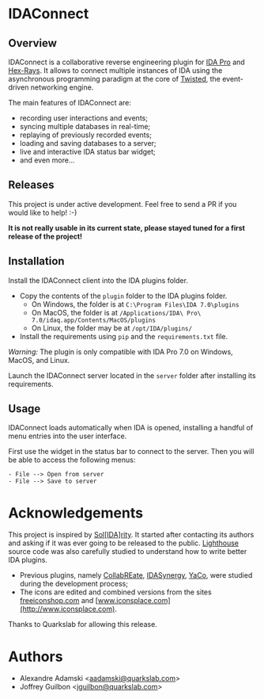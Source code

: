 # IDAConnect

## Overview

IDAConnect is a collaborative reverse engineering plugin for [IDA Pro](https://www.hex-rays.com/products/ida/) and [Hex-Rays](https://www.hex-rays.com/products/decompiler/index.shtml). It allows to connect multiple instances of IDA using the asynchronous programming paradigm at the core of [Twisted](https://twistedmatrix.com/trac/), the event-driven networking engine.

The main features of IDAConnect are:
* recording user interactions and events;
* syncing multiple databases in real-time;
* replaying of previously recorded events;
* loading and saving databases to a server;
* live and interactive IDA status bar widget;
* and even more...

## Releases

This project is under active development. Feel free to send a PR if you would like to help! :-)

**It is not really usable in its current state, please stayed tuned for a first release of the project!**

## Installation

Install the IDAConnect client into the IDA plugins folder.

- Copy the contents of the `plugin` folder to the IDA plugins folder.
    - On Windows, the folder is at `C:\Program Files\IDA 7.0\plugins`
    - On MacOS, the folder is at `/Applications/IDA\ Pro\ 7.0/idaq.app/Contents/MacOS/plugins`
    - On Linux, the folder may be at `/opt/IDA/plugins/`
- Install the requirements using `pip` and the `requirements.txt` file.

*Warning:* The plugin is only compatible with IDA Pro 7.0 on Windows, MacOS, and Linux.

Launch the IDAConnect server located in the `server` folder after installing its requirements.

## Usage

IDAConnect loads automatically when IDA is opened, installing a handful of menu entries into the user interface.

First use the widget in the status bar to connect to the server. Then you will be able to access the following menus:

```
- File --> Open from server
- File --> Save to server
```

# Acknowledgements

This project is inspired by [Sol[IDA]rity](https://solidarity.re/). It started after contacting its authors and asking if it was ever going to be released to the public. [Lighthouse](https://github.com/gaasedelen/lighthouse) source code was also carefully studied to understand how to write better IDA plugins.

* Previous plugins, namely [CollabREate](https://github.com/cseagle/collabREate), [IDASynergy](https://github.com/CubicaLabs/IDASynergy), [YaCo](https://github.com/DGA-MI-SSI/YaCo), were studied during the development process;
* The icons are edited and combined versions from the sites [freeiconshop.com](http://freeiconshop.com/) and [www.iconsplace.com](http://www.iconsplace.com).

Thanks to Quarkslab for allowing this release.

# Authors

* Alexandre Adamski <<aadamski@quarkslab.com>>
* Joffrey Guilbon <<jguilbon@quarkslab.com>>
